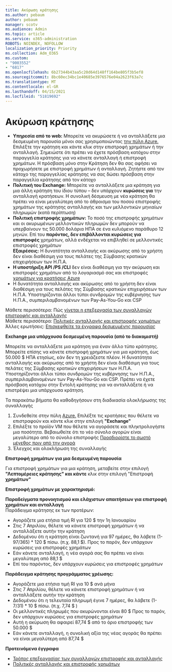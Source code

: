 ```yaml
---
title: Ακύρωση κράτησης
ms.author: pebaum
author: pebaum
manager: scotv
ms.audience: Admin
ms.topic: article
ms.service: o365-administration
ROBOTS: NOINDEX, NOFOLLOW
localization_priority: Priority
ms.collection: Adm_O365
ms.custom:
- "9003552"
- "6817"
ms.openlocfilehash: 6b27344b43aa5c20d64d148ff164be805f3b5ef8
ms.sourcegitcommit: 8bc60ec34bc1e40685e3976576e04a2623f63a7c
ms.translationtype: MT
ms.contentlocale: el-GR
ms.lasthandoff: 04/15/2021
ms.locfileid: "51819692"
---
```

# <a name="cancelling-reservation"></a>Ακύρωση κράτησης

- **Υπηρεσία από το web:** Μπορείτε να ακυρώσετε ή να ανταλλάξετε μια δεσμευμένη παρουσία μόνοι σας χρησιμοποιώντας [την πύλη Azure.](https://portal.azure.com/#blade/Microsoft_Azure_Reservations/ReservationsBrowseBlade) Επιλέξτε την κράτηση και κάντε κλικ στην επιστροφή χρημάτων ή την ανταλλαγή. Σημειώστε ότι πρέπει να έχετε πρόσβαση κατόχου στην παραγγελία κράτησης για να κάνετε ανταλλαγή ή επιστροφή χρημάτων. Η πρόσβαση μόνο στην Κράτηση δεν θα σας αφήσει να προχωρήσετε με επιστροφή χρημάτων ή ανταλλαγή. Ζητήστε από τον κάτοχο της παραγγελίας κράτησης να σας δώσει πρόσβαση στην παραγγελία κράτησης από τον κάτοχο
- **Πολιτική του Exchange:** Μπορείτε να ανταλλάξετε μια κράτηση για μια άλλη κράτηση του ίδιου τύπου – δεν υπάρχουν **κυρώσεις για** την ανταλλαγή κρατήσεων. Η συνολική δέσμευση με νέα κράτηση θα πρέπει να είναι μεγαλύτερη από το άθροισμα του ποσού επιστροφής χρημάτων της κράτησης ανταλλαγής και των μελλοντικών μηνιαίων πληρωμών (κατά περίπτωση)
- **Πολιτική επιστροφής χρημάτων:** Το ποσό της επιστροφής χρημάτων και οι ακυρωμένων μελλοντικών πληρωμών δεν μπορούν να υπερβαίνουν τις 50.000 δολάρια ΗΠΑ σε ένα κυλιόμενο παράθυρο 12 μηνών. Επί του **παρόντος, δεν επιβάλλονται κυρώσεις για επιστροφές** χρημάτων, αλλά ενδέχεται να επιβληθεί σε μελλοντικές επιστροφές χρημάτων  
    **Εξαιρέσεις:** Η δυνατότητα ανταλλαγής και ακύρωσης από το χρήστη δεν είναι διαθέσιμη για τους πελάτες της Σύμβασης κρατικών επιχειρήσεων των Η.Π.Α.
- **Η υποστήριξη API /PS /CLI** δεν είναι διαθέσιμη για την ακύρωση και επιστροφές χρημάτων από το λογαριασμό σας και επιστροφές [χρημάτων για κρατήσεις Azure](https://docs.microsoft.com/azure/cost-management-billing/reservations/exchange-and-refund-azure-reservations?WT.mc_id=Portal-Microsoft_Azure_Support)
- Η δυνατότητα ανταλλαγής και ακύρωσης από το χρήστη δεν είναι διαθέσιμη για τους πελάτες της Σύμβασης κρατικών επιχειρήσεων των Η.Π.Α. Υποστηρίζονται άλλοι τύποι συνδρομών της κυβέρνησης των Η.Π.Α., συμπεριλαμβανομένων των Pay-As-You-Go και CSP

Μάθετε περισσότερα: Πώς [γίνεται η επεξεργασία των συναλλαγών επιστροφής και ανταλλαγής](https://docs.microsoft.com/azure/billing/billing-azure-reservations-self-service-exchange-and-refund?WT.mc_id=Portal-Microsoft_Azure_Support#how-return-and-exchange-transactions-are-processed)  
Μάθετε περισσότερα: [Πολιτικές ανταλλαγής και επιστροφής χρημάτων](https://docs.microsoft.com/azure/billing/billing-azure-reservations-self-service-exchange-and-refund?WT.mc_id=Portal-Microsoft_Azure_Support#exchange-policies)  
Άλλες ερωτήσεις: [Επισκεφθείτε τα έγγραφα δεσμευμένης παρουσίας](https://docs.microsoft.com/azure/billing/billing-save-compute-costs-reservations?WT.mc_id=Portal-Microsoft_Azure_Support)

**Exchange μια υπάρχουσα δεσμευμένη παρουσία (από το διακομιστή)**

Μπορείτε να ανταλλάξετε μια κράτηση για έναν άλλο τύπο κράτησης. Μπορείτε επίσης να κάνετε επιστροφή χρημάτων για μια κράτηση, έως 50.000 $ ΗΠΑ ετησίως, εάν δεν τη χρειάζεστε πλέον. Η δυνατότητα ανταλλαγής και ακύρωσης από το χρήστη δεν είναι διαθέσιμη για τους πελάτες της Σύμβασης κρατικών επιχειρήσεων των Η.Π.Α. Υποστηρίζονται άλλοι τύποι συνδρομών της κυβέρνησης των Η.Π.Α., συμπεριλαμβανομένων των Pay-As-You-Go και CSP. Πρέπει να έχετε πρόσβαση κατόχου στην Εντολή κράτησης για να ανταλλάξετε ή να επιστρέψει μια υπάρχουσα κράτηση.

Τα παρακάτω βήματα θα καθοδηγήσουν στη διαδικασία ολοκλήρωσης της συναλλαγής

1. Συνδεθείτε στην πύλη [Azure.](https://portal.azure.com/#blade/Microsoft_Azure_Reservations/ReservationsBrowseBlade) Επιλέξτε τις κρατήσεις που θέλετε να επιστραφούν και κάντε κλικ στην επιλογή **"Exchange"**
2. Επιλέξτε το προϊόν VM που θέλετε να αγοράσετε και πληκτρολογήστε μια ποσότητα. Βεβαιωθείτε ότι το νέο σύνολο αγορών είναι μεγαλύτερο από το σύνολο επιστροφής [Προσδιορίστε το σωστό μέγεθος πριν από την αγορά](https://docs.microsoft.com/azure/virtual-machines/windows/prepay-reserved-vm-instances?WT.mc_id=Portal-Microsoft_Azure_Support#determine-the-right-vm-size-before-you-buy)
3. Έλεγχος και ολοκλήρωση της συναλλαγής

**Επιστροφή χρημάτων για μια δεσμευμένη παρουσία**

Για επιστροφή χρημάτων για μια κράτηση, μεταβείτε στην επιλογή **"Λεπτομέρειες κράτησης" και κάντε** κλικ στην επιλογή "Επιστροφή **χρημάτων"**

**Επιστροφή χρημάτων με χαρακτηρισμό:**

**Παραδείγματα προνοητισμού και ελάχιστων απαιτήσεων για επιστροφή χρημάτων και ανταλλαγή**  
Παράδειγμα κράτησης εκ των προτέρων:

- Αγοράζετε μια ετήσια τιμή RI για 120 $ την 1η Ιανουαρίου
- Στις 7 Απριλίου, θέλετε να κάνετε επιστροφή χρημάτων ή να ανταλλάξετε αυτήν την κράτηση
- Δεδομένου ότι η κράτηση είναι ζωντανή για 97 ημέρες, θα λάβετε (1-97/365) * 120 $ πίσω. (π.χ. 88,1 $). Προς το παρόν, δεν υπάρχουν κυρώσεις για επιστροφές χρημάτων
- Εάν κάνετε ανταλλαγή, η νέα αγορά σας θα πρέπει να είναι μεγαλύτερη από 88,1 $
- Επί του παρόντος, δεν υπάρχουν κυρώσεις για επιστροφές χρημάτων

**Παράδειγμα κράτησης προγράμματος χρέωσης:**

- Αγοράζετε μια ετήσια τιμή RI για 10 $ ανά μήνα
- Στις 7 Απριλίου, θέλετε να κάνετε επιστροφή χρημάτων ή να ανταλλάξετε αυτήν την κράτηση
- Δεδομένου ότι η τελευταία πληρωμή έγινε 7 ημέρες, θα λάβετε (1-7/31) * 10 $ πίσω. (π.χ. 7,74 $ )
- Οι μελλοντικές πληρωμές που ακυρώνονται είναι 80 $ Προς το παρόν, δεν υπάρχουν κυρώσεις για επιστροφές χρημάτων
- Αυτή η ακύρωση θα αφαιρεί 87,74 $ από το όριο επιστροφής των 50.000 $
- Εάν κάνετε ανταλλαγή, η συνολική αξία της νέας αγοράς θα πρέπει να είναι μεγαλύτερη από 87,74 $

**Προτεινόμενα έγγραφα**

- [Τρόπος επεξεργασίας των συναλλαγών επιστροφής και ανταλλαγής](https://docs.microsoft.com/azure/billing/billing-azure-reservations-self-service-exchange-and-refund?WT.mc_id=Portal-Microsoft_Azure_Support#how-return-and-exchange-transactions-are-processed)
- [Πολιτικές ανταλλαγής και επιστροφής χρημάτων](https://docs.microsoft.com/azure/billing/billing-azure-reservations-self-service-exchange-and-refund?WT.mc_id=Portal-Microsoft_Azure_Support#exchange-policies)